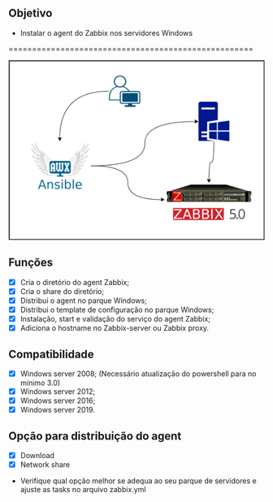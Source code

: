 **Objetivo**
-------------

- Instalar o agent do Zabbix nos servidores Windows 

====================================================

![doc](https://github.com/leosp1983/zabbix-for-windows/blob/main/doc/ansible.png)

**Funções**
-------------

- [X] Cria o diretório do agent Zabbix;
- [X] Cria o share do diretório;
- [X] Distribui o agent no parque Windows; 
- [X] Distribui o template de configuração no parque Windows;
- [X] Instalação, start e validação do serviço do agent Zabbix;
- [X] Adiciona o hostname no Zabbix-server ou Zabbix proxy.

**Compatibilidade**
-------------

- [X] Windows server 2008; (Necessário atualização do powershell para no mínimo 3.0)
- [X] Windows server 2012;
- [X] Windows server 2016;
- [X] Windows server 2019.

**Opção para distribuição do agent**
-------------

- [X] Download
- [x] Network share

* Verifique qual opção melhor se adequa ao seu parque de servidores e ajuste as tasks no arquivo zabbix.yml
